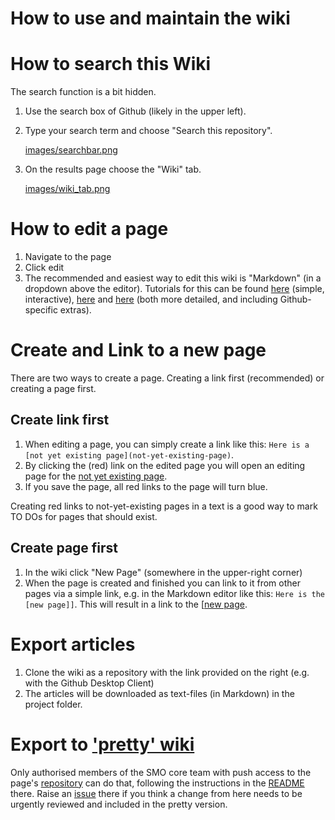 # How to use and maintain the wiki

# How to search this Wiki

The search function is a bit hidden.

1.  Use the search box of Github (likely in the upper left).
2.  Type your search term and choose "Search this repository".
    
    [images/searchbar.png](images/searchbar.png)

3.  On the results page choose the "Wiki" tab.
    
    [images/wiki_tab.png](images/wiki_tab.png)



# How to edit a page

1. Navigate to the page
2. Click edit
3. The recommended and easiest way to edit this wiki is "Markdown" (in a dropdown above the editor). Tutorials for this can be found [here](https://commonmark.org/help/) (simple, interactive), [here](https://help.github.com/en/articles/about-writing-and-formatting-on-github) and [here](https://guides.github.com/features/mastering-markdown/) (both more detailed, and including Github-specific extras).

# Create and Link to a new page

There are two ways to create a page. Creating a link first (recommended) or creating a page first.

## Create link first

1. When editing a page, you can simply create a link like this: `Here is a [not yet existing page](not-yet-existing-page)`.
2. By clicking the (red) link on the edited page you will open an editing page for the [not yet existing page](not-yet-existing-page).
3. If you save the page, all red links to the page will turn blue.

Creating red links to not-yet-existing pages in a text is a good way to mark TO DOs for pages that should exist.

## Create page first

1. In the wiki click "New Page" (somewhere in the upper-right corner)
2. When the page is created and finished you can link to it from other pages via a simple link, e.g. in the Markdown editor like this: `Here is the [new page]]`. This will result in a link to the [[new page](new-page]]`.-This-will-result-in-a-link-to-the-[[new-page).

# Export articles

1. Clone the wiki as a repository with the link provided on the right (e.g. with the Github Desktop Client)
2. The articles will be downloaded as text-files (in Markdown) in the project folder.

# Export to ['pretty' wiki](https://smo-wiki.leibniz-hbi.de)

Only authorised members of the SMO core team with push access to the page's [repository](https://github.com/Leibniz-HBI/smo-wiki) can do that, following the instructions in the [README](https://github.com/Leibniz-HBI/smo-wiki/blob/main/README.md#how-to-update-the-pretty-wiki-with-changes-from-the-original-wiki) there. Raise an [issue](https://github.com/Leibniz-HBI/smo-wiki/issues) there if you think a change from here needs to be urgently reviewed and included in the pretty version.